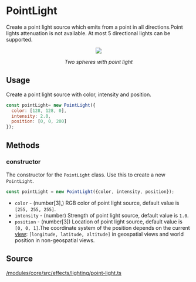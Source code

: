 # PointLight

Create a point light source which emits from a point in all directions.Point lights attenuation is not available. At most 5 directional lights can be supported.

<div align="center">
  <div>
    <img src="https://raw.github.com/visgl/deck.gl-data/master/images/whats-new/point-light.gif" />
    <p><i>Two spheres with point light</i></p>
  </div>
</div>

## Usage

Create a point light source with color, intensity and position.
```js
const pointLight= new PointLight({
  color: [128, 128, 0],
  intensity: 2.0,
  position: [0, 0, 200]
});
```

## Methods

### constructor

The constructor for the `PointLight` class. Use this to create a new `PointLight`.

```js
const pointLight = new PointLight({color, intensity, position});
```

* `color` - (number[3],)  RGB color of point light source, default value is `[255, 255, 255]`.
* `intensity` - (number) Strength of point light source, default value is `1.0`.
* `position` - (number[3])  Location of point light source, default value is `[0, 0, 1]`.The coordinate system of the position depends on the current [view](./deck.md#views): `[longitude, latitude, altitude]` in geospatial views and world position in non-geospatial views.

## Source

[/modules/core/src/effects/lighting/point-light.ts](https://github.com/visgl/deck.gl/tree/master/modules/core/src/effects/lighting/point-light.ts)
